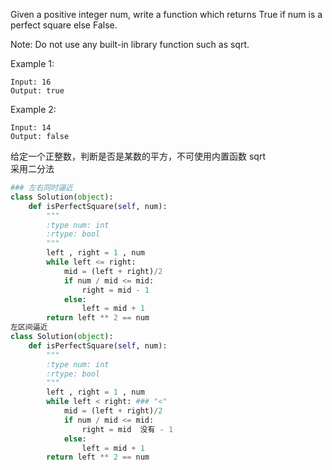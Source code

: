 Given a positive integer num, write a function which returns True if num is a perfect square else False.

Note: Do not use any built-in library function such as sqrt.

Example 1:
```
Input: 16
Output: true
```
Example 2:
```
Input: 14
Output: false
```
给定一个正整数，判断是否是某数的平方，不可使用内置函数 sqrt  
采用二分法
```python
### 左右同时逼近
class Solution(object):
    def isPerfectSquare(self, num):
        """
        :type num: int
        :rtype: bool
        """
        left , right = 1 , num
        while left <= right:
            mid = (left + right)/2
            if num / mid <= mid:
                right = mid - 1
            else:
                left = mid + 1
        return left ** 2 == num
左区间逼近
class Solution(object):
    def isPerfectSquare(self, num):
        """
        :type num: int
        :rtype: bool
        """
        left , right = 1 , num
        while left < right: ### "<"
            mid = (left + right)/2
            if num / mid <= mid:
                right = mid  没有 - 1
            else:
                left = mid + 1
        return left ** 2 == num
```
